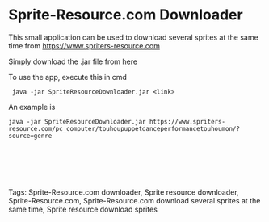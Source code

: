 # Sprite-Resource.com Downloader

This small application can be used to download several sprites at the same time from https://www.spriters-resource.com

Simply download the .jar file from [here](https://github.com/Yochyo/Sprite-Resource-Downloader/releases/download/1.0/SpriteResourceDownloader.jar)

To use the app, execute this in cmd
````
 java -jar SpriteResourceDownloader.jar <link>
````
An example is 
````
java -jar SpriteResourceDownloader.jar https://www.spriters-resource.com/pc_computer/touhoupuppetdanceperformancetouhoumon/?source=genre
````
<br/><br/>
<br/><br/>
 
 
 
Tags:
Sprite-Resource.com downloader, Sprite resource downloader, Sprite-Resource.com, Sprite-Resource.com download several sprites at the same time,
Sprite resource download sprites